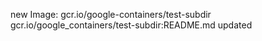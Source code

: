 new Image: gcr.io/google-containers/test-subdir
gcr.io/google_containers/test-subdir:README.md updated 

